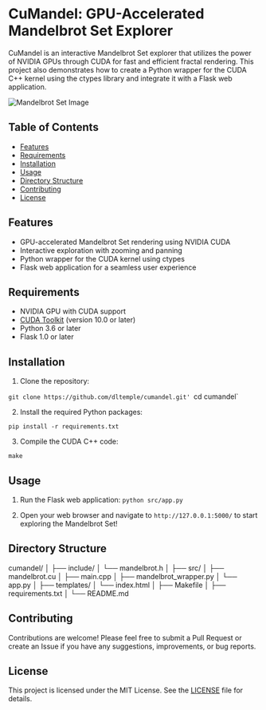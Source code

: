 # CuMandel: GPU-Accelerated Mandelbrot Set Explorer

CuMandel is an interactive Mandelbrot Set explorer that utilizes the power of NVIDIA GPUs through CUDA for fast and efficient fractal rendering. This project also demonstrates how to create a Python wrapper for the CUDA C++ kernel using the ctypes library and integrate it with a Flask web application.

![Mandelbrot Set Image](./assets/mandelbrot-example.png)

## Table of Contents

- [Features](#features)
- [Requirements](#requirements)
- [Installation](#installation)
- [Usage](#usage)
- [Directory Structure](#directory-structure)
- [Contributing](#contributing)
- [License](#license)

## Features

- GPU-accelerated Mandelbrot Set rendering using NVIDIA CUDA
- Interactive exploration with zooming and panning
- Python wrapper for the CUDA kernel using ctypes
- Flask web application for a seamless user experience

## Requirements

- NVIDIA GPU with CUDA support
- [CUDA Toolkit](https://developer.nvidia.com/cuda-toolkit) (version 10.0 or later)
- Python 3.6 or later
- Flask 1.0 or later

## Installation

1. Clone the repository:

`git clone https://github.com/dltemple/cumandel.git'
`cd cumandel`

2. Install the required Python packages:

`pip install -r requirements.txt`

3. Compile the CUDA C++ code:

`make`

## Usage

1. Run the Flask web application:
`python src/app.py`

2. Open your web browser and navigate to `http://127.0.0.1:5000/` to start exploring the Mandelbrot Set!

## Directory Structure

cumandel/
│
├── include/
│ └── mandelbrot.h
│
├── src/
│ ├── mandelbrot.cu
│ ├── main.cpp
│ ├── mandelbrot_wrapper.py
│ └── app.py
│
├── templates/
│ └── index.html
│
├── Makefile
│
├── requirements.txt
│
└── README.md


## Contributing

Contributions are welcome! Please feel free to submit a Pull Request or create an Issue if you have any suggestions, improvements, or bug reports.

## License

This project is licensed under the MIT License. See the [LICENSE](./LICENSE) file for details.

